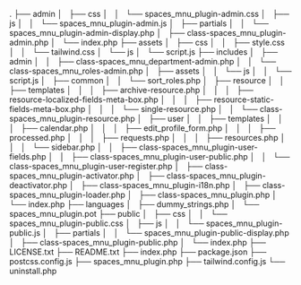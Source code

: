 .
├── admin
│   ├── css
│   │   └── spaces_mnu_plugin-admin.css
│   ├── js
│   │   └── spaces_mnu_plugin-admin.js
│   ├── partials
│   │   └── spaces_mnu_plugin-admin-display.php
│   ├── class-spaces_mnu_plugin-admin.php
│   └── index.php
├── assets
│   ├── css
│   │   ├── style.css
│   │   └── tailwind.css
│   └── js
│       └── script.js
├── includes
│   ├── admin
│   │   ├── class-spaces_mnu_department-admin.php
│   │   └── class-spaces_mnu_roles-admin.php
│   ├── assets
│   │   └── js
│   │       └── script.js
│   ├── common
│   │   └── sort_roles.php
│   ├── resource
│   │   ├── templates
│   │   │   ├── archive-resource.php
│   │   │   ├── resource-localized-fields-meta-box.php
│   │   │   ├── resource-static-fields-meta-box.php
│   │   │   └── single-resource.php
│   │   └── class-spaces_mnu_plugin-resource.php
│   ├── user
│   │   ├── templates
│   │   │   ├── calendar.php
│   │   │   ├── edit_profile_form.php
│   │   │   ├── processed.php
│   │   │   ├── requests.php
│   │   │   ├── resources.php
│   │   │   └── sidebar.php
│   │   ├── class-spaces_mnu_plugin-user-fields.php
│   │   ├── class-spaces_mnu_plugin-user-public.php
│   │   └── class-spaces_mnu_plugin-user-register.php
│   ├── class-spaces_mnu_plugin-activator.php
│   ├── class-spaces_mnu_plugin-deactivator.php
│   ├── class-spaces_mnu_plugin-i18n.php
│   ├── class-spaces_mnu_plugin-loader.php
│   ├── class-spaces_mnu_plugin.php
│   └── index.php
├── languages
│   ├── dummy_strings.php
│   └── spaces_mnu_plugin.pot
├── public
│   ├── css
│   │   └── spaces_mnu_plugin-public.css
│   ├── js
│   │   └── spaces_mnu_plugin-public.js
│   ├── partials
│   │   └── spaces_mnu_plugin-public-display.php
│   ├── class-spaces_mnu_plugin-public.php
│   └── index.php
├── LICENSE.txt
├── README.txt
├── index.php
├── package.json
├── postcss.config.js
├── spaces_mnu_plugin.php
├── tailwind.config.js
└── uninstall.php
